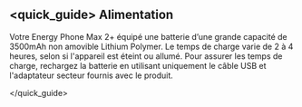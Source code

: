 ## <quick_guide> Alimentation

Votre Energy Phone Max 2+ équipé une batterie d’une grande capacité de 3500mAh non amovible Lithium Polymer. Le temps de charge varie de 2 à 4 heures, selon si l'appareil est éteint ou allumé. Pour assurer les temps de charge, rechargez la batterie en utilisant uniquement le câble USB et l'adaptateur secteur fournis avec le produit.

</quick_guide>
